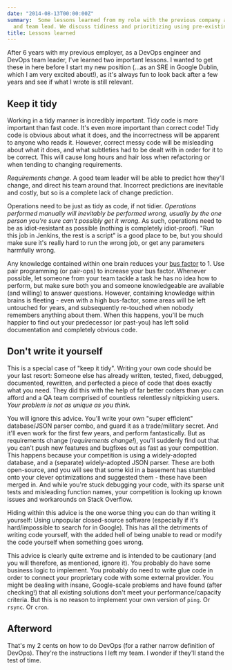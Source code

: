 ```yaml
---
date: "2014-08-13T00:00:00Z"
summary:  Some lessons learned from my role with the previous company as a DevOps engineer
  and team lead. We discuss tidiness and prioritizing using pre-existing code.
title: Lessons learned
---
```


After 6 years with my previous employer, as a DevOps engineer and DevOps team leader, I've learned two important lessons. I wanted to get these in here before I start my new position (...as an SRE in Google Dublin, which I am very excited about!), as it's always fun to look back after a few years and see if what I wrote is still relevant.

Keep it tidy
------------

Working in a tidy manner is incredibly important. Tidy code is more important than fast code. It's even more important than correct code! Tidy code is obvious about what it does, and the incorrectness will be apparent to anyone who reads it. However, correct messy code will be misleading about what it does, and what subtleties had to be dealt with in order for it to be correct. This will cause long hours and hair loss when refactoring or when tending to changing requirements.

*Requirements change.* A good team leader will be able to predict how they'll change, and direct his team around that. Incorrect predictions are inevitable and costly, but so is a complete lack of change prediction.

Operations need to be just as tidy as code, if not tidier. *Operations performed manually will inevitably be performed wrong, usually by the one person you're sure can't possibly get it wrong.* As such, operations need to be as idiot-resistant as possible (nothing is completely idiot-proof). "Run this job in Jenkins, the rest is a script" is a good place to be, but you should make sure it's really hard to run the wrong job, or get any parameters harmfully wrong.

Any knowledge contained within one brain reduces your [bus factor](http://en.wikipedia.org/wiki/Bus_factor) to 1. Use pair programming (or pair-ops) to increase your bus factor. Whenever possible, let someone from your team tackle a task he has no idea how to perform, but make sure both you and someone knowledgeable are available (and willing) to answer questions. However, containing knowledge within brains is fleeting - even with a high bus-factor, some areas will be left untouched for years, and subsequently re-touched when nobody remembers anything about them. When this happens, you'll be much happier to find out your predecessor (or past-you) has left solid documentation and completely obvious code.

Don't write it yourself
-----------------------

This is a special case of "keep it tidy". Writing your own code should be your last resort: Someone else has already written, tested, fixed, debugged, documented, rewritten, and perfected a piece of code that does exactly what you need. They did this with the help of far better coders than you can afford and a QA team comprised of countless relentlessly nitpicking users. *Your problem is not as unique as you think.*

You will ignore this advice. You'll write your own "super efficient" database/JSON parser combo, and guard it as a trade/military secret. And it'll even work for the first few years, and perform fantastically. But as requirements change (*requirements change!*), you'll suddenly find out that you can't push new features and bugfixes out as fast as your competition. This happens because your competition is using a widely-adopted database, and a (separate) widely-adopted JSON parser. These are both open-source, and you will see that some kid in a basement has stumbled onto your clever optimizations and suggested them - these have been merged in. And while you're stuck debugging your code, with its sparse unit tests and misleading function names, your competition is looking up known issues and workarounds on Stack Overflow.

Hiding within this advice is the one worse thing you can do than writing it yourself: Using unpopular closed-source software (especially if it's hard/impossible to search for in Google). This has all the detriments of writing code yourself, with the added hell of being unable to read or modify the code yourself when something goes wrong.

This advice is clearly quite extreme and is intended to be cautionary (and you will therefore, as mentioned, ignore it). You probably do have some business logic to implement. You probably do need to write glue code in order to connect your proprietary code with some external provider. You might be dealing with insane, Google-scale problems and have found (after checking!) that all existing solutions don't meet your performance/capacity criteria. But this is no reason to implement your own version of `ping`. Or `rsync`. Or `cron`.

Afterword
---------

That's my 2 cents on how to do DevOps (for a rather narrow definition of DevOps). They're the instructions I left my team. I wonder if they'll stand the test of time.
